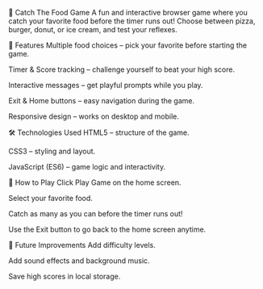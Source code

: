 🍕 Catch The Food Game
A fun and interactive browser game where you catch your favorite food before the timer runs out! Choose between pizza, burger, donut, or ice cream, and test your reflexes.

🎯 Features
Multiple food choices – pick your favorite before starting the game.

Timer & Score tracking – challenge yourself to beat your high score.

Interactive messages – get playful prompts while you play.

Exit & Home buttons – easy navigation during the game.

Responsive design – works on desktop and mobile.

🛠️ Technologies Used
HTML5 – structure of the game.

CSS3 – styling and layout.

JavaScript (ES6) – game logic and interactivity.

🚀 How to Play
Click Play Game on the home screen.

Select your favorite food.

Catch as many as you can before the timer runs out!

Use the Exit button to go back to the home screen anytime.

🌟 Future Improvements
Add difficulty levels.

Add sound effects and background music.

Save high scores in local storage.


